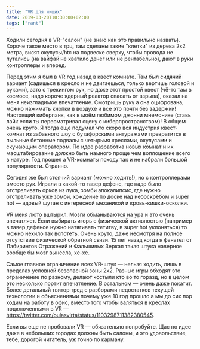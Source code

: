 ```yaml
---
title: "VR для нищих"
date: 2019-03-20T10:30:00+02:00
tags: ["rant"]
---
```


Ходили сегодня в VR-"салон" (не знаю как это правильно назвать). Короче такое место в трц, там сделаны такие "клетки" из дерева 2х2 метра, висят окулусы/htc на подвеске сверху, чтобы провода не путались (на вайфай не хватило денег или не рентабельно), дают в руки контроллеры и вперед.

Перед этим я был в VR год назад в квест комнате. Там был сидячий вариант (садишься в кресло и не двигаешься, только вертишь головой и руками), зато с трекингом рук, но даже этот простой квест (чё-то там в космосе, надо короче ядерный реактор спасать от взрыва), оказал на меня неизгладимое впечатление. Смотришь руку а она оцифрована, можно нажимать кнопки в воздухе и все это почти без задержки! Настоящий киберпанк, как в моём любимом джонни мнемонике (ставь лайк если ты пересматривал сцену с киберпространством)! В общем очень круто. Я тогда еще подумал что скоро вся индустрия квест-комнат из забавного шоу с бутафорскими антуражами превратится в пыльные бетонные подвалы с четырьмя креслами, окулусами и скучающим оператором. По идее разработка новых комнат и их масштабирование должно быть намного проще чем воплощение всего в натуре.
Год прошел а VR-комнаты походу так и не набрали большой популярности. Странно.

Сегодня же был стоячий вариант (можно ходить!), но с контроллерами вместо рук. Играли в какой-то тавер дефенс, где надо было отстреливать орков из лука, зомби апокалипсис, где нужно отстреливать уже зомби, хождение по доске над небоскрёбом и super hot — адовый шутан с интересной механикой и кровь-кишки-осколки.

VR меня люто вштырил. Мозги обманываются на ура и это очень впечатляет. Если выбирать игорь с физической активностью (например в тавер дефенсе нужно натягивать тетитву, в super hot уклоняться) то можно нехило так вспотеть. Очень круто, даже несмотря на полное отсутствие физической обратной связи. 15 лет назад когда я фанател от Лабиринтов Отражений и Фальшивых Зеркал такая штука наверное вообще бы мозг вынесла, хе-хе.

Самое главное ограничение всех VR-штук — нельзя ходить, лишь в пределах условной безопасной зоны 2х2. Разные игры обходят это ограничение по разному, делают костыли кто во то горазд, но в целом это несколько портит впечатление. В остальном — очень даже покатит. Более детальный твитор тред с разборами недостатков текущей технологии и объяснениями почему уже 10 год прошло а мы до сих пор ходим на работу в офис, вместо того чтобы валяться в креслах подключенными в VR  — https://twitter.com/oulasvirta/status/1103298711382380545.

Если вы еще не пробовали VR — обязательно попробуйте. Щас по идее даже в небольших городах должны быть салоны, и это удовольствие, тебе, дорогой читатель, уж точно по карману.